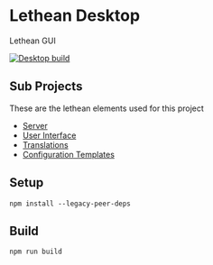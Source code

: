 # Lethean Desktop

Lethean GUI

[![Desktop build](https://github.com/letheanVPN/desktop/actions/workflows/build.yml/badge.svg)](https://github.com/letheanVPN/desktop/actions/workflows/build.yml)

## Sub Projects
These are the lethean elements used for this project
- [Server](https://github.com/letheanVPN/server)
- [User Interface](https://github.com/letheanVPN/gui-interface)
- [Translations](https://github.com/letheanVPN/i18n)
- [Configuration Templates](https://github.com/letheanVPN/config-templates)

## Setup

```shell
npm install --legacy-peer-deps
```

## Build

```shell
npm run build
```

